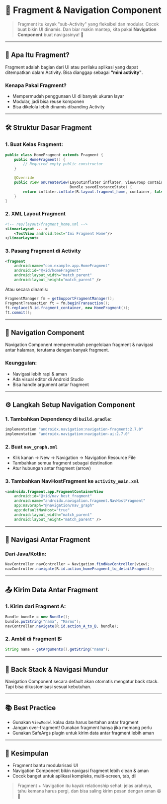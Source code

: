 # 🧩 Fragment & Navigation Component

> Fragment itu kayak "sub-Activity" yang fleksibel dan modular. Cocok buat bikin UI dinamis. Dan biar makin mantep, kita pakai **Navigation Component** buat navigasinya! 🧭

---

## 🧱 Apa Itu Fragment?

Fragment adalah bagian dari UI atau perilaku aplikasi yang dapat ditempatkan dalam Activity. Bisa dianggap sebagai **"mini activity"**.

### Kenapa Pakai Fragment?

- Mempermudah penggunaan UI di banyak ukuran layar
- Modular, jadi bisa reuse komponen
- Bisa dikelola lebih dinamis dibanding Activity

---

## 🛠 Struktur Dasar Fragment

### 1. Buat Kelas Fragment:

```java
public class HomeFragment extends Fragment {
    public HomeFragment() {
        // Required empty public constructor
    }

    @Override
    public View onCreateView(LayoutInflater inflater, ViewGroup container,
                             Bundle savedInstanceState) {
        return inflater.inflate(R.layout.fragment_home, container, false);
    }
}
```

### 2. XML Layout Fragment

```xml
<!-- res/layout/fragment_home.xml -->
<LinearLayout ... >
    <TextView android:text="Ini Fragment Home"/>
</LinearLayout>
```

### 3. Pasang Fragment di Activity

```xml
<fragment
    android:name="com.example.app.HomeFragment"
    android:id="@+id/homeFragment"
    android:layout_width="match_parent"
    android:layout_height="match_parent" />
```

Atau secara dinamis:

```java
FragmentManager fm = getSupportFragmentManager();
FragmentTransaction ft = fm.beginTransaction();
ft.replace(R.id.fragment_container, new HomeFragment());
ft.commit();
```

---

## 🧭 Navigation Component

Navigation Component mempermudah pengelolaan fragment & navigasi antar halaman, terutama dengan banyak fragment.

### Keunggulan:

- Navigasi lebih rapi & aman
- Ada visual editor di Android Studio
- Bisa handle argument antar fragment

---

## ⚙️ Langkah Setup Navigation Component

### 1. Tambahkan Dependency di `build.gradle`:

```gradle
implementation "androidx.navigation:navigation-fragment:2.7.0"
implementation "androidx.navigation:navigation-ui:2.7.0"
```

### 2. Buat `nav_graph.xml`

- Klik kanan → New → Navigation → Navigation Resource File
- Tambahkan semua fragment sebagai destination
- Atur hubungan antar fragment (arrow)

### 3. Tambahkan NavHostFragment ke `activity_main.xml`

```xml
<androidx.fragment.app.FragmentContainerView
    android:id="@+id/nav_host_fragment"
    android:name="androidx.navigation.fragment.NavHostFragment"
    app:navGraph="@navigation/nav_graph"
    app:defaultNavHost="true"
    android:layout_width="match_parent"
    android:layout_height="match_parent" />
```

---

## 🎯 Navigasi Antar Fragment

### Dari Java/Kotlin:

```java
NavController navController = Navigation.findNavController(view);
navController.navigate(R.id.action_homeFragment_to_detailFragment);
```

---

## 📤 Kirim Data Antar Fragment

### 1. Kirim dari Fragment A:

```java
Bundle bundle = new Bundle();
bundle.putString("nama", "Marno");
navController.navigate(R.id.action_A_to_B, bundle);
```

### 2. Ambil di Fragment B:

```java
String nama = getArguments().getString("nama");
```

---

## 🛑 Back Stack & Navigasi Mundur

Navigation Component secara default akan otomatis mengatur back stack. Tapi bisa dikustomisasi sesuai kebutuhan.

---

## 📚 Best Practice

- Gunakan `ViewModel` kalau data harus bertahan antar fragment
- Jangan over-fragment! Gunakan fragment hanya jika memang perlu
- Gunakan SafeArgs plugin untuk kirim data antar fragment lebih aman

---

## 🧠 Kesimpulan

- Fragment bantu modularisasi UI
- Navigation Component bikin navigasi fragment lebih clean & aman
- Cocok banget untuk aplikasi kompleks, multi-screen, tab, dll

> Fragment + Navigation itu kayak relationship sehat: jelas arahnya, tahu kemana harus pergi, dan bisa saling kirim pesan dengan aman 😆💌
